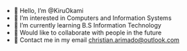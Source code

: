 - 👋 Hello, I’m @KiruOkami
- 👀 I’m interested in Computers and Information Systems
- 📖 I’m currently learning B.S Information Technology
- 🤝 Would like to collaborate with people in the future
- 📧 Contact me in my email christian.arimado@outlook.com
